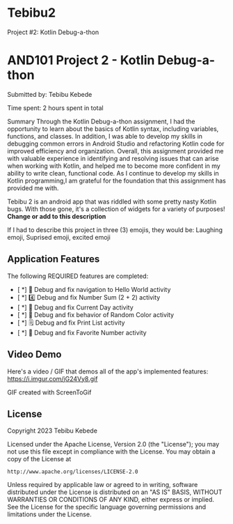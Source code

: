 # Tebibu2
Project #2: Kotlin Debug-a-thon

# AND101 Project 2 - Kotlin Debug-a-thon

Submitted by: Tebibu Kebede

Time spent: 2 hours spent in total

Summary
Through the Kotlin Debug-a-thon assignment, I had the opportunity to learn about the basics of Kotlin syntax, including variables,
functions, and classes. In addition, I was able to develop my skills in debugging common errors in Android Studio and refactoring 
Kotlin code for improved efficiency and organization. Overall, this assignment provided me with valuable experience in identifying
and resolving issues that can arise when working with Kotlin, and helped me to become more confident in my ability to write clean, 
functional code. As I continue to develop my skills in Kotlin programming,I am grateful for the foundation that this assignment
has provided me with.


Tebibu 2 is an android app that was riddled with some pretty nasty Kotlin bugs.  With those gone, it's a collection of widgets for a variety of purposes!  **Change or add to this description**

If I had to describe this project in three (3) emojis, they would be: Laughing emoji, Suprised emoji, excited emoji



## Application Features

The following REQUIRED features are completed:

- [ *] 👋 Debug and fix navigation to Hello World activity
- [ *] 4️⃣ Debug and fix Number Sum (2 + 2) activity
- [ *] 📅 Debug and fix Current Day activity 
- [ *] 🌈 Debug and fix behavior of Random Color activity
- [ *] 🗒️ Debug and fix Print List activity
- [ *] 💯 Debug and fix Favorite Number activity

## Video Demo

Here's a video / GIF that demos all of the app's implemented features: https://i.imgur.com/jG24Vy8.gif



GIF created with ScreenToGif


## License

Copyright 2023 Tebibu Kebede

Licensed under the Apache License, Version 2.0 (the "License");
you may not use this file except in compliance with the License.
You may obtain a copy of the License at

    http://www.apache.org/licenses/LICENSE-2.0

Unless required by applicable law or agreed to in writing, software
distributed under the License is distributed on an "AS IS" BASIS,
WITHOUT WARRANTIES OR CONDITIONS OF ANY KIND, either express or implied.
See the License for the specific language governing permissions and
limitations under the License.
